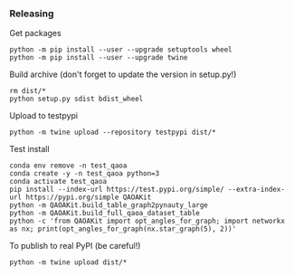 ### Releasing

Get packages
```
python -m pip install --user --upgrade setuptools wheel
python -m pip install --user --upgrade twine
```

Build archive (don't forget to update the version in setup.py!)
```
rm dist/*
python setup.py sdist bdist_wheel
```
Upload to testpypi
```
python -m twine upload --repository testpypi dist/*
```
Test install
```
conda env remove -n test_qaoa
conda create -y -n test_qaoa python=3
conda activate test_qaoa
pip install --index-url https://test.pypi.org/simple/ --extra-index-url https://pypi.org/simple QAOAKit
python -m QAOAKit.build_table_graph2pynauty_large
python -m QAOAKit.build_full_qaoa_dataset_table
python -c 'from QAOAKit import opt_angles_for_graph; import networkx as nx; print(opt_angles_for_graph(nx.star_graph(5), 2))'
```

To publish to real PyPI (be careful!)
```
python -m twine upload dist/*
```

